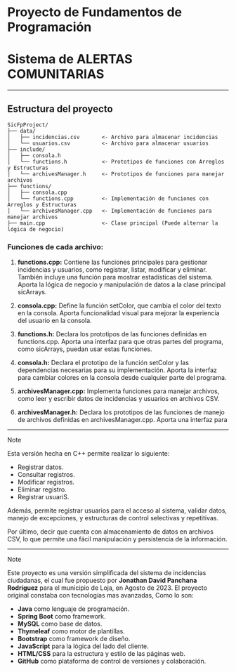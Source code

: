 # **Proyecto de Fundamentos de Programación**
# **Sistema de ALERTAS COMUNITARIAS**

---

## **Estructura del proyecto**

```
SicFpProject/
├── data/
│   ├── incidencias.csv       <- Archivo para almacenar incidencias
│   └── usuarios.csv          <- Archivo para almacenar usuarios
├── include/
│   ├── consola.h
│   └── functions.h           <- Prototipos de funciones con Arreglos y Estructuras
│   └── archivesManager.h     <- Prototipos de funciones para manejar archivos
├── functions/
│   ├── consola.cpp
│   └── functions.cpp         <- Implementación de funciones con Arreglos y Estructuras
│   └── archivesManager.cpp   <- Implementación de funciones para manejar archivos
├── main.cpp                  <- Clase principal (Puede alternar la lógica de negocio)
```

### **Funciones de cada archivo:**

1. **functions.cpp:** Contiene las funciones principales para gestionar incidencias y usuarios, como registrar, listar, modificar y eliminar.
   También incluye una función para mostrar estadísticas del sistema. Aporta la lógica de negocio y manipulación de datos a la clase principal sicArrays.

2. **consola.cpp:** Define la función setColor, que cambia el color del texto en la consola. Aporta funcionalidad visual para mejorar la experiencia del
   usuario en la consola.

3. **functions.h:** Declara los prototipos de las funciones definidas en functions.cpp. Aporta una interfaz para que otras partes del programa,
   como sicArrays, puedan usar estas funciones.

4. **consola.h:** Declara el prototipo de la función setColor y las dependencias necesarias para su implementación. Aporta la interfaz para cambiar colores
   en la consola desde cualquier parte del programa.

5. **archivesManager.cpp:** Implementa funciones para manejar archivos, como leer y escribir datos de incidencias y usuarios en archivos CSV.

6. **archivesManager.h:** Declara los prototipos de las funciones de manejo de archivos definidas en archivesManager.cpp. Aporta una interfaz para

---

> [!NOTE]
> 
> Esta versión hecha en C++ permite realizar lo siguiente:
> - Registrar datos.
> - Consultar registros.
> - Modificar registros.
> - Eliminar registro.
> - Registrar usuariS.
> 
> Además, permite registrar usuarios para el acceso al sistema, validar datos, manejo de excepciones, y estructuras de control selectivas y repetitivas.
>
> Por último, decir que cuenta con almacenamiento de datos en archivos CSV, lo que permite una fácil manipulación y persistencia de la información.

---

> [!NOTE]
>
> Este proyecto es una versión simplificada del sistema de incidencias ciudadanas, el cual fue propuesto por
> **Jonathan David Panchana Rodríguez** para el municipio de Loja, en Agosto de 2023. El proyecto original constaba con tecnologías mas avanzadas,
> Como lo son:
> - **Java** como lenguaje de programación.
> - **Spring Boot** como framework.
> - **MySQL** como base de datos.
> - **Thymeleaf** como motor de plantillas.
> - **Bootstrap** como framework de diseño.
> - **JavaScript** para la lógica del lado del cliente.
> - **HTML/CSS** para la estructura y estilo de las páginas web.
> - **GitHub** como plataforma de control de versiones y colaboración.